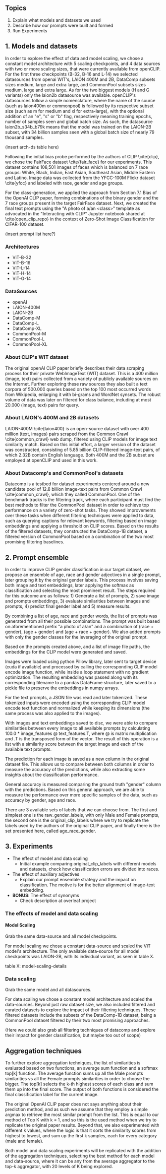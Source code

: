 ## Topics

1. Explain what models and datasets we used
2. Describe how our prompts were built and formed
3. Run Experiments 

## 1. Models and datasets

In order to explore the effect of data and model scaling, we chose a constant model architecture with 5 scaling checkpoints, and 4 data sources with two or more scaling sizes, that were currently available from openCLIP. For the first three checkpoints (B-32, B-16 and L-14) we selected datasources from openai WIT's, LAION 400M  and 2B, DataComp subsets sizes medium, large and extra large, and CommonPool subsets sizes medium, large and extra large. As for the two biggest models (H and G variants) only the laion2b datasource was available. openCLIP's datasources follow a simple nomenclature, where the name of the source (such as laion400m or commonpool) is followed by its respective subset size (such as m for medium and xl for extra-large), with the optional addition of an "e", "s" or "b" flag, respectively meaning training epochs, number of samples seen and global batch size. As such, the datasource laion2b_s34b_b79k means that the model was trained on the LAION-2B subset, with 34 billion samples seen with a global batch size of nearly 79 thousand samples.

(insert arch-ds table here)

Following the initial bias probe performed by the authors of CLIP \cite{clip}, we chose the FairFace dataset \cite{fair_face} for our experiments. This dataset contains 108,501 images of faces which is balanced on 7 race groups: White, Black, Indian, East Asian, Southeast Asian, Middle Eastern and Latino. Image data was collected from the YFCC-100M Flickr dataset \cite{yfcc} and labeled with race, gender and age groups.

For the class-generation, we applied the approach from Section 7.1 Bias of the OpenAI CLIP paper, forming combinations of the binary gender and the 7 race groups present in the target FairFace dataset. Next, we created the final text prompts using the "A photo of a/an \<class>" template as advocated in the "Interacting with CLIP" Jupyter notebook shared at \cite{open_clip_repo} in the context of Zero-Shot Image Classification for CIFAR-100 dataset.

(insert prompt list here?)


### Architectures

- ViT-B-32
- ViT-B-16
- ViT-L-14
- ViT-H-14
- ViT-G-14

### DataSources

- openAI
- LAION-400M
- LAION-2B
- DataComp-M
- DataComp-L
- DataComp-XL
- CommonPool-M
- CommonPool-L
- CommonPool-XL

### About CLIP's WIT dataset

The original openAI CLIP paper briefly describes their data scraping process for their private WebImageText (WIT) dataset. This is a 400 million (image, text) pairs collected from a variety of publicly available sources on the Internet. Further exploring these raw sources they also built a text corpora of 500.000 queries based on the top 100 most occurred words from Wikipedia, enlarging it with bi-grams and WordNet synsets. The robust volume of data was later on filtered for class balance, including at most 20.000 (image, text) pairs for query.

### About LAION's 400M and 2B datasets

LAION-400M \cite{laion400} is an open-source dataset with over 400 million (text, images) pairs scraped from the Common Crawl \cite{common_crawl} web dump, filtered using CLIP models for image text similarity match. Based on this initial effort, a larger version of the dataset was constructed, consisting of 5.85 billion CLIP-filtered image-text pairs, of which 2.32B contain English language. Both 400M and the 2B subset are employed at openCLIP and used in this work.

### About Datacomp's and CommonPool's datasets

Datacomp is a testbed for dataset experiments centered around a new candidate pool of 12.8 billion image-text pairs from Common Crawl \cite{common_crawl}, which they called CommonPool. One of the benchmark tracks is the filtering track, where each participant must find the best methods to filter the CommonPool dataset in order to achieve top performance on a variety of zero-shot tasks. They showed improvements over these tasks when different filtering techniques were applied to data, such as querying captions for relevant keywords, filtering based on image embeddings and applying a threshold on CLIP scores. Based on the results of the filtered datasets, they constructed the DataComp-1B dataset, a filtered version of CommonPool based on a combination of the two most promising filtering baselines.

## 2. Prompt ensemble

In order to improve CLIP gender classification in our target dataset, we propose an ensemble of age, race and gender adjectives in a single prompt, later grouping it by the original gender labels. This process involves saving both image and text embeddings, later applying the softmax as classification and selecting the most prominent result. The steps required for this outcome are as follows: 1) Generate a list of prompts, 2) save image and prompts embeddings, 3) evaluate similarities between images and prompts, 4) predict final gender label and 5) measure results.

By combining a list of age, race and gender words, the list of prompts was generated from all their possible combinations. The prompt was built based on aforementioned prefix "a photo of a/an" and a combination of (race + gender), (age + gender) and (age + race + gender). We also added prompts with only the gender classes for the leveraging of the original prompt.

Based on the prompts created above, and a list of image file paths, the embeddings for the CLIP model were generated and saved.

Images were loaded using python Pillow library, later sent to target device (cuda if available) and processed by calling the corresponding CLIP model encode image function, while inside a loop statement with no gradient optimization. The resulting embedding was passed along with its corresponding filename to a pandas DataFrame structure, later saved to a pickle file to preserve the embeddings in numpy arrays.

For the text prompts, a JSON file was read and later tokenized. These tokenized inputs were encoded using the corresponding CLIP model encode text function and normalized while keeping its dimensions (the same process was also applied to the images).

With images and text embeddings saved to disc, we were able to compare similarities between every image to all available prompts by calculating 100.0 * image\_features @ text\_features.T, where @ is matrix multiplication and .T is the transposed form of the vector. The result of this operation is a list with a similarity score between the target image and each of the available text prompts.

The prediction for each image is saved as a new column in the original dataset file. This allows us to compare between both columns in order to measure the accuracy of the predictions, while also extracting some insights about the classification performance.

General accuracy is measured comparing the ground truth "gender" column with the predictions. Based on this general approach, we are able to measure the performance over more specific samples of the data, such as accuracy by gender, age and race.

There are 3 available sets of labels that we can choose from. The first and simplest one is the raw\_gender\_labels, with only Male and Female prompts, the second one is the original\_clip\_labels where we try to replicate the labels used by the authors of the original CLIP paper, and finally there is the set presented here, called age\_race\_gender.
## 3. Experiments

- The effect of model and data scaling
	- Initial example comparing original_clip_labels with different models and datasets, check how classification errors are divided into races.
- The effect of auxiliary adjectives
	- Explain our prompt ensemble strategy and the impact on classification. The motive is for the better alignment of image-text embedding.
- **BONUS**: The effect of synonyms
	- Check description at overleaf project

### The effects of model and data scaling

#### Model Scaling

Grab the same data-source and all model checkpoints.

For model scaling we chose a constant data-source and scaled the ViT model's architecture. The only available data-source for all model checkpoints was LAION-2B, with its individual variant, as seen in table X.

table X: model-scaling-details

### Data scaling

Grab the same model and all datasources.

For data scaling we chose a constant model architecture and scaled the data-sources. Beyond just raw dataset size, we also included filtered and curated datasets to explore the impact of their filtering techniques. These filtered datasets include the subsets of the DataComp-1B dataset, being a CommonPool dataset filtered by their two most promising approaches.

(Here we could also grab all filtering techniques of datacomp and explore their impact for gender classification, but maybe too out of scope)


## Aggregation techniques

To further explore aggregation techniques, the list of similarities is evaluated based on two functions, an average sum function and a softmax top[k] function. The average function sums up all the Male prompts similarities vs all the Female prompts similarities in order to choose the bigger. The top[k] selects the k-th highest scores of each class and sum them up into the final score. The output of both functions is considered the final classification label for the current image.

The original OpenAI CLIP paper does not says anything about their prediction method, and as such we assume that they employ a simple argmax to retrieve the most similar prompt from the list. This is equal to our method of Top K with k = 1, and so this is the used method when we try to replicate the original paper results. Beyond that, we also experimented with different k values, where the logic is that it sorts the similarity scores from highest to lowest, and sum up the first k samples, each for every category (male and female).

Both model and data scaling experiments will be replicated with the addition of the aggregation techniques, selecting the best method for each model and data-source, where it can be any from the average aggregator to the top-k aggregator, with 20 levels of K being explored.
